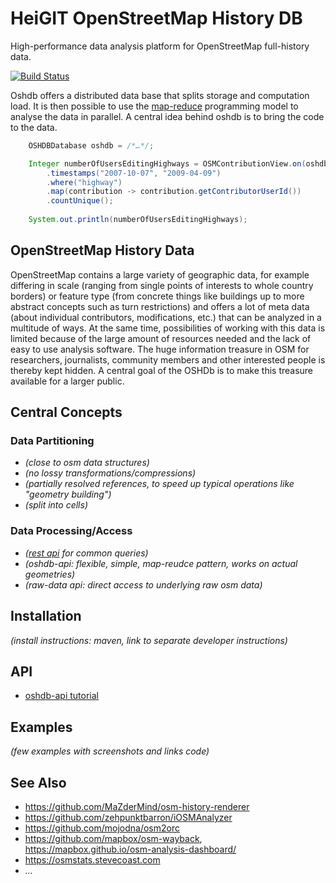 HeiGIT OpenStreetMap History DB
===============================

High-performance data analysis platform for OpenStreetMap full-history data.

[![Build Status](https://jenkins.openrouteservice.org/buildStatus/icon?job=oshdb-deploy)](http://129.206.7.188:8081/job/oshdb-deploy/)

Oshdb offers a distributed data base that splits storage and computation load. It is then possible to use the [map-reduce](https://en.wikipedia.org/wiki/MapReduce) programming model to analyse the data in parallel. A central idea behind oshdb is to bring the code to the data.

```java
    OSHDBDatabase oshdb = /*…*/;

    Integer numberOfUsersEditingHighways = OSMContributionView.on(oshdb)
        .timestamps("2007-10-07", "2009-04-09")
        .where("highway")
        .map(contribution -> contribution.getContributorUserId())
        .countUnique();
        
    System.out.println(numberOfUsersEditingHighways);
```

OpenStreetMap History Data
--------------------------

OpenStreetMap contains a large variety of geographic data, for example differing in scale (ranging from single points of interests to whole country borders) or feature type (from concrete things like buildings up to more abstract concepts such as turn restrictions) and offers a lot of meta data (about individual contributors, modifications, etc.) that can be analyzed in a multitude of ways. At the same time, possibilities of working with this data is limited because of the large amount of resources needed and the lack of easy to use analysis software. The huge information treasure in OSM for researchers, journalists, community members and other interested people is thereby kept hidden. A central goal of the OSHDb is to make this treasure available for a larger public.

Central Concepts
----------------

### Data Partitioning

* *(close to osm data structures)*
* *(no lossy transformations/compressions)*
* *(partially resolved references, to speed up typical operations like "geometry building")*
* *(split into cells)*

### Data Processing/Access

* *([rest api](https://gitlab.gistools.geog.uni-heidelberg.de/giscience/big-data/oshdb/rest-api) for common queries)*
* *(oshdb-api: flexible, simple, map-reudce pattern, works on actual geometries)*
* *(raw-data api: direct access to underlying raw osm data)*

Installation
------------

*(install instructions: maven, link to separate developer instructions)*

API
---

* [oshdb-api tutorial](documentation/oshdb-api-tutorial/README.md)

Examples
--------

*(few examples with screenshots and links code)*

See Also
--------

* https://github.com/MaZderMind/osm-history-renderer
* https://github.com/zehpunktbarron/iOSMAnalyzer
* https://github.com/mojodna/osm2orc
* https://github.com/mapbox/osm-wayback, https://mapbox.github.io/osm-analysis-dashboard/
* https://osmstats.stevecoast.com
* *…*


